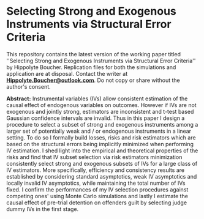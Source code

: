 # Selecting Strong and Exogenous Instruments via Structural Error Criteria

This repository contains the latest version of the working paper titled ''Selecting Strong and Exogenous Instruments via Structural Error Criteria'' by Hippolyte Boucher. Replication files for both the simulations and application are at disposal. Contact the writer at **Hippolyte.Boucher@outlook.com**. Do not copy or share without the author's consent.


**Abstract:** Instrumental variables (IVs) allow consistent estimation of the causal effect of endogenous variables on outcomes. However if IVs are not exogenous and jointly strong, estimators are inconsistent and t-test based Gaussian confidence intervals are invalid. Thus in this paper I design a procedure to select a subset of strong and exogenous instruments among a larger set of potentially weak and / or endogenous instruments in a linear setting. To do so I formally build losses, risks and risk estimators which are based on the structural errors being implicitly minimized when performing IV estimation. I shed light into the empirical and theoretical properties of the risks and find that IV subset selection via risk estimators minimization consistently select strong and exogenous subsets of IVs for a large class of IV estimators. More specifically, efficiency and consistency results are established by considering standard asymptotics, weak IV asymptotics and locally invalid IV asymptotics, while maintaining the total number of IVs fixed. I confirm the performances of my IV selection procedures against competing ones' using Monte Carlo simulations and lastly I estimate the causal effect of pre-trial detention on offenders guilt by selecting judge dummy IVs in the first stage.
